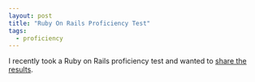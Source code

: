 ```yaml
---
layout: post
title: "Ruby On Rails Proficiency Test"
tags:
  - proficiency
---
```


I recently took a Ruby on Rails proficiency test and wanted to [share the results](./files/IKM%20Proficiency%20Test%20Results.pdf).